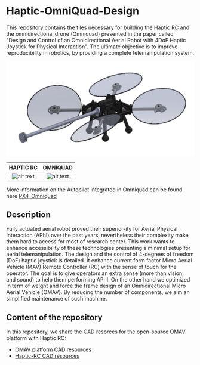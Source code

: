 # Haptic-OmniQuad-Design

This repository contains the files necessary for building the Haptic RC and the omnidirectional drone (Omniquad) presented in the paper called "Design and Control of an Omnidirectional Aerial Robot with 4DoF Haptic Joystick for Physical Interaction". The ultimate objective is to improve reproducibility in robotics, by providing a complete telemanipulation system.

![alt text](assets/cad_image_platform.png)

HAPTIC RC           |  OMNIQUAD
:-------------------------:|:-------------------------:
![alt text](assets/haptic_rc.GIF)  |  ![alt text](assets/omniquad.GIF)


More information on the Autopilot integrated in Omniquad can be found here [PX4-Omniquad](https://github.com/tilties2/PX4-OmniQuad.git)

## Description

Fully actuated aerial robot proved their superior-ity for Aerial Physical Interaction (APhI) over the past years, nevertheless their complexity make them hard to access for most
of research center. This work wants to enhance accessibility of these technologies presenting a minimal setup for aerial telemanipulation. The design and the control of 4-degrees of freedom (DoF) haptic joystick is detailed. It enhance current form factor Micro Aerial Vehicle (MAV) Remote Controller (RC) with the sense of touch for the operator. The goal is to give operators an extra sense (more than vision, and sound) to help them performing APhI. On the other hand we optimized in term of weight and force the frame design of an Omnidirectional Micro Aerial Vehicle (OMAV). By reducing the number of components, we aim an simplified maintenance of such machine.

## Content of the repository

 In this repository, we share the CAD resorces for the open-source OMAV platform with
 Haptic RC:

- [OMAV platform CAD resources](OmniQuad/README.md)
- [Haptic-RC CAD resources](Haptic_RC/README.md)
